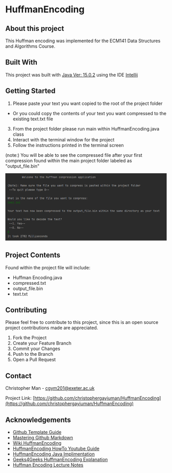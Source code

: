 # HuffmanEncoding

## About this project
This Huffman encoding was implemented for the ECM141 Data Structures and Algorithms Course.

## Built With
This project was built with [Java Ver: 15.0.2](https://www.oracle.com/hk/java/technologies/javase-downloads.html) using the IDE [Intellij](https://www.jetbrains.com/idea/)

## Getting Started
1. Please paste your text you want copied to the root of the project folder
* Or you could copy the contents of your text you want compressed to the existing text.txt file
3. From the project folder please run main within HuffmanEncoding.java class
4. Interact with the terminal window for the project
5. Follow the instructions printed in the terminal screen

(note:)
  You will be able to see the compressed file after your first compression found within the main project folder labeled as "output_file.bin"

![Image of Terminal Example](https://github.com/christophergayiuman/HuffmanEncoding/blob/main/codeExample.png)

## Project Contents
Found within the project file will include:
* Huffman Encoding.java
* compressed.txt
* output_file.bin
* text.txt

## Contributing
Please feel free to contribute to this project, since this is an open source project contributions made are appreciated.
1. Fork the Project
2. Create your Feature Branch
3. Commit your Changes
4. Push to the Branch
5. Open a Pull Request

## Contact
Christopher Man - [cgym201@exeter.ac.uk](cgym201@exeter.ac.uk)

Project Link: [https://github.com/christophergayiuman/HuffmanEncoding](https://github.com/christophergayiuman/HuffmanEncoding)

## Acknowledgements
* [Github Template Guide](https://github.com/othneildrew/Best-README-Template)
* [Mastering Github Markdown](https://guides.github.com/features/mastering-markdown/)
* [Wiki HuffmanEncoding](https://en.wikipedia.org/wiki/Huffman_coding)
* [HuffmanEncoding HowTo Youtube Guide](https://www.youtube.com/watch?v=ceECSn0W3pE&ab_channel=QuinstonPimenta)
* [HuffmanEncoding Java Implimentation](https://www.youtube.com/watch?v=zSsTG3Flo-I&ab_channel=SoftwareArchitecture%26Design)
* [Geeks4Geeks HuffmanEncoding Explanation](https://www.geeksforgeeks.org/huffman-coding-greedy-algo-3/)
* [Huffman Encoding Lecture Notes](http://home.cse.ust.hk/faculty/golin/COMP271Sp03/Notes/MyL17.pdf)
